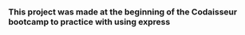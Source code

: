 ### This project was made at the beginning of the Codaisseur bootcamp to practice with using express
